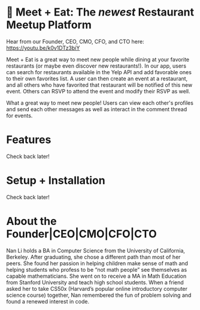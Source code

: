 # 🥑 Meet + Eat: The *newest* Restaurant Meetup Platform

Hear from our Founder, CEO, CMO, CFO, and CTO here: https://youtu.be/k0v1DTz3biY

Meet + Eat is a great way to meet new people while dining at your favorite restaurants (or maybe even discover new restaurants!). In our app, users can search for restaurants available in the Yelp API and add favorable ones to their own favorites list. A user can then create an event at a restaurant, and all others who have favorited that restaurant will be notified of this new event. Others can RSVP to attend the event and modify their RSVP as well.

What a great way to meet new people! Users can view each other's profiles and send each other messages as well as interact in the comment thread for events.

# Features
Check back later!

# Setup + Installation
Check back later!

# About the Founder|CEO|CMO|CFO|CTO
Nan Li holds a BA in Computer Science from the University of California, Berkeley. After graduating, she chose a different path than most of her peers. She found her passion in helping children make sense of math and helping students who profess to be “not math people” see themselves as capable mathematicians. She went on to receive a MA in Math Education from Stanford University and teach high school students. When a friend asked her to take CS50x (Harvard’s popular online introductory computer science course) together, Nan remembered the fun of problem solving and found a renewed interest in code.

